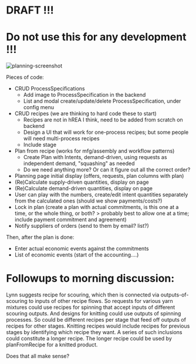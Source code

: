 # DRAFT !!! 
# Do not use this for any development !!!

![planning-screenshot](https://github.com/Carbon-Farm-Network/Requirements-Doc/assets/3776081/0ac31a44-102b-4e8c-93df-50b1463852d3)

Pieces of code:

* CRUD ProcessSpecifications
   * Add image to ProcessSpecification in the backend
   * List and modal create/update/delete ProcessSpecification, under config menu
* CRUD recipes (we are thinking to hard code these to start)
   * Recipes are not in hREA I think, need to be added from scratch on backend
   * Design a UI that will work for one-process recipes; but some people will need multi-process recipes
   * Include stage
* Plan from recipe (works for mfg/assembly and workflow patterns)
   * Create Plan with Intents, demand-driven, using requests as independent demand, "squashing" as needed
   * Do we need anything more?  Or can it figure out all the correct order?
* Planning page initial display (offers, requests, plan columns with plan)
* (Re)Calculate supply-driven quantities, display on page
* (Re)Calculate demand-driven quantities, display on page
* User can play with the numbers, create/edit intent quantities separately from the calculated ones (should we show payments/costs?)
* Lock in plan (create a plan with actual commitments, is this one at a time, or the whole thing, or both? > probably best to allow one at a time;  include payment commitment and agreement)
* Notify suppliers of orders (send to them by email?  list?)

Then, after the plan is done:

* Enter actual economic events against the commitments
* List of economic events (start of the accounting....)

# Followups to morning discussion:

Lynn suggests recipe for scouring, which then is connected via outputs-of-scouring to inputs of other recipe flows. So requests for various yarn mixtures could use recipes for spinning that accept inputs of different scouring outputs. And designs for knitting could use outputs of spinning processes. So could be different recipes per stage that feed off outputs of recipes for other stages. Knitting recipes would include recipes for previous stages by identifying which recipe they want. A series of such inclusions could constitute a longer recipe. The longer recipe could be used by planFromRecipe for a knitted product.

Does that all make sense?

